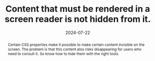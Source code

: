 ---
N: '180'
Rubrique: Présentation
title: Content that must be rendered in a screen reader is not hidden from it.
abstract: Certain CSS properties make it possible to make certain content invisible on the screen. The problem is that this content also risks disappearing for users who need to consult it. So know how to hide them with the right tools.
categories: ["Presentation"]
agrege: O4180-E060
opquast: '4 180'
indiceebook: '60'
description: "Rule n° 060"
before: "059"
weight: "060"
after: "061"
actif: '1'
layout: rules
date: 2024-07-22
tags: ["", ""]
objectif: ["Facilitate the adaptation of the rendering to the media (mobile or other) or to the user's needs (enlargement of character size, modification of colors, font, weight, justification, etc.).", “Improve the accessibility of content to people with disabilities"]
Meo: ["Unless the content concerned is intended to be made visible and perceptible upon user action (tabs, drop-down menus, etc.):
<ul>
<li>Do not use the display and visibility properties to hide content.</li>
<li>Do not use the HTML hidden attribute to hide content.</li>
<li>Do not give content an ARIA aria-hidden true attribute.
</li></ul>
To use:
<ul><li>CSS properties allowing content to be positioned outside the browser display area (position, text-indent) or cropped (clip);</li>
<li>ARIA properties allowing you to associate a label with content (aria-label, aria-labelledby, aria-describedby);</li>
<li>or, in the case of a form field label, its title attribute.</li></ul>"]
Controle: ["In the generated code and in the CSS style sheets of the pages examined: <ul><li>Detect, using a code inspector, content that would be hidden on display (apart from that intended for be made visible upon user action).</li><li>Check that none of this content uses the techniques indicated in the implementation if they are intended to be rendered in a screen reader .</li></ul>"
]
epubcheck: 
ace: 
humancheck: true
Source: ["Opquast"]
Referentiel: [""]
steps: ["", ""]
---